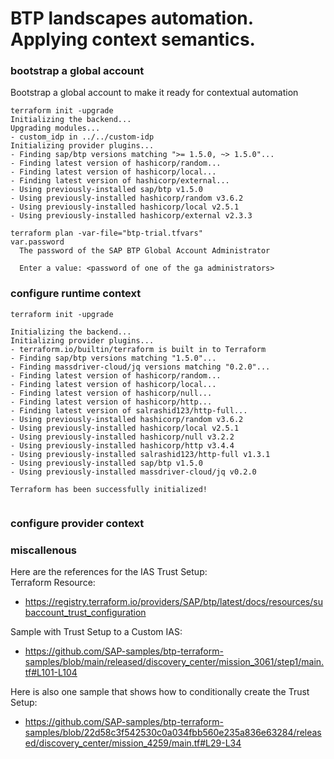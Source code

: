 BTP landscapes automation. Applying context semantics.
====================


### bootstrap a global account

Bootstrap a global account to make it ready for contextual automation

```
terraform init -upgrade                             
Initializing the backend...
Upgrading modules...
- custom_idp in ../../custom-idp
Initializing provider plugins...
- Finding sap/btp versions matching ">= 1.5.0, ~> 1.5.0"...
- Finding latest version of hashicorp/random...
- Finding latest version of hashicorp/local...
- Finding latest version of hashicorp/external...
- Using previously-installed sap/btp v1.5.0
- Using previously-installed hashicorp/random v3.6.2
- Using previously-installed hashicorp/local v2.5.1
- Using previously-installed hashicorp/external v2.3.3
```


```
terraform plan -var-file="btp-trial.tfvars"
var.password
  The password of the SAP BTP Global Account Administrator

  Enter a value: <password of one of the ga administrators>
```

### configure runtime context

```
terraform init -upgrade
                  
Initializing the backend...
Initializing provider plugins...
- terraform.io/builtin/terraform is built in to Terraform
- Finding sap/btp versions matching "1.5.0"...
- Finding massdriver-cloud/jq versions matching "0.2.0"...
- Finding latest version of hashicorp/random...
- Finding latest version of hashicorp/local...
- Finding latest version of hashicorp/null...
- Finding latest version of hashicorp/http...
- Finding latest version of salrashid123/http-full...
- Using previously-installed hashicorp/random v3.6.2
- Using previously-installed hashicorp/local v2.5.1
- Using previously-installed hashicorp/null v3.2.2
- Using previously-installed hashicorp/http v3.4.4
- Using previously-installed salrashid123/http-full v1.3.1
- Using previously-installed sap/btp v1.5.0
- Using previously-installed massdriver-cloud/jq v0.2.0

Terraform has been successfully initialized!


``` 

### configure provider context


### miscallenous

Here are the references for the IAS Trust Setup:  
Terraform Resource: 
  * https://registry.terraform.io/providers/SAP/btp/latest/docs/resources/subaccount_trust_configuration  


Sample with Trust Setup to a Custom IAS:  
  * https://github.com/SAP-samples/btp-terraform-samples/blob/main/released/discovery_center/mission_3061/step1/main.tf#L101-L104  

Here is also one sample that shows how to conditionally create the Trust Setup:  
  * https://github.com/SAP-samples/btp-terraform-samples/blob/22d58c3f542530c0a034fbb560e235a836e63284/released/discovery_center/mission_4259/main.tf#L29-L34  

